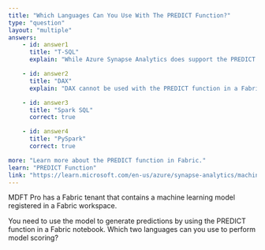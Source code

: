 ```yaml
---
title: "Which Languages Can You Use With The PREDICT Function?"
type: "question"
layout: "multiple"
answers:
    - id: answer1
      title: "T-SQL"
      explain: "While Azure Synapse Analytics does support the PREDICT function in T-SQL, Microsoft Fabric does not. And in Fabric notebooks, T-SQL is not available and model scoring requires Spark-based languages such as PySpark or Spark SQL."

    - id: answer2
      title: "DAX"
      explain: "DAX cannot be used with the PREDICT function in a Fabric notebook. While DAX is used for calculations in Fabric's Power BI datasets, it does not support machine learning model scoring."

    - id: answer3
      title: "Spark SQL"
      correct: true

    - id: answer4
      title: "PySpark"
      correct: true

more: "Learn more about the PREDICT function in Fabric."
learn: "PREDICT Function"
link: "https://learn.microsoft.com/en-us/azure/synapse-analytics/machine-learning/tutorial-score-model-predict-spark-pool"
---
```


MDFT Pro has a Fabric tenant that contains a machine learning model registered in a Fabric workspace. 

You need to use the model to generate predictions by using the PREDICT function in a Fabric notebook. Which two languages can you use to perform model scoring?
